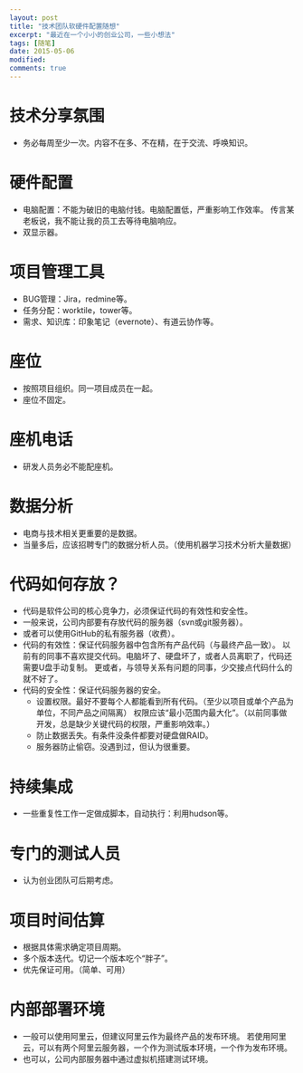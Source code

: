 ```yaml
---
layout: post
title: "技术团队软硬件配置随想"
excerpt: "最近在一个小小的创业公司，一些小想法"
tags: [随笔]
date: 2015-05-06
modified: 
comments: true
---
```



# 技术分享氛围
- 务必每周至少一次。内容不在多、不在精，在于交流、呼唤知识。

# 硬件配置
- 电脑配置：不能为破旧的电脑付钱。电脑配置低，严重影响工作效率。
  传言某老板说，我不能让我的员工去等待电脑响应。
- 双显示器。

# 项目管理工具
- BUG管理：Jira，redmine等。
- 任务分配：worktile，tower等。
- 需求、知识库：印象笔记（evernote）、有道云协作等。

# 座位
- 按照项目组织。同一项目成员在一起。
- 座位不固定。

# 座机电话
- 研发人员务必不能配座机。

# 数据分析
- 电商与技术相关更重要的是数据。
- 当量多后，应该招聘专门的数据分析人员。（使用机器学习技术分析大量数据）


# 代码如何存放？
- 代码是软件公司的核心竞争力，必须保证代码的有效性和安全性。
- 一般来说，公司内部要有存放代码的服务器（svn或git服务器）。
- 或者可以使用GitHub的私有服务器（收费）。
- 代码的有效性：保证代码服务器中包含所有产品代码（与最终产品一致）。
  以前有的同事不喜欢提交代码。电脑坏了、硬盘坏了，或者人员离职了，代码还需要U盘手动复制。
  更或者，与领导关系有问题的同事，少交接点代码什么的就不好了。
- 代码的安全性：保证代码服务器的安全。
  * 设置权限。最好不要每个人都能看到所有代码。（至少以项目或单个产品为单位，不同产品之间隔离）
    权限应该“最小范围内最大化”。（以前同事做开发，总是缺少关键代码的权限，严重影响效率。）
  * 防止数据丢失。有条件没条件都要对硬盘做RAID。
  * 服务器防止偷窃。没遇到过，但认为很重要。

# 持续集成
- 一些重复性工作一定做成脚本，自动执行：利用hudson等。

# 专门的测试人员
- 认为创业团队可后期考虑。

# 项目时间估算
- 根据具体需求确定项目周期。
- 多个版本迭代。切记一个版本吃个“胖子”。
- 优先保证可用。（简单、可用）

# 内部部署环境
- 一般可以使用阿里云，但建议阿里云作为最终产品的发布环境。
  若使用阿里云，可以有两个阿里云服务器，一个作为测试版本环境，一个作为发布环境。
- 也可以，公司内部服务器中通过虚拟机搭建测试环境。



